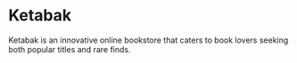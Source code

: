 # Ketabak
Ketabak is an innovative online bookstore that caters to book lovers seeking both popular titles and rare finds.
